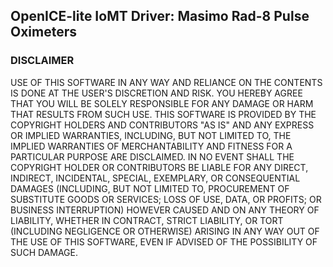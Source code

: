 ## OpenICE-lite IoMT Driver: Masimo Rad-8 Pulse Oximeters

### DISCLAIMER
USE OF THIS SOFTWARE IN ANY WAY AND RELIANCE ON THE CONTENTS IS DONE AT THE USER'S DISCRETION AND RISK. YOU HEREBY AGREE THAT YOU WILL BE SOLELY RESPONSIBLE FOR ANY DAMAGE OR HARM THAT RESULTS FROM SUCH USE. THIS SOFTWARE IS PROVIDED BY THE COPYRIGHT HOLDERS AND CONTRIBUTORS "AS IS" AND ANY EXPRESS OR IMPLIED WARRANTIES, INCLUDING, BUT NOT LIMITED TO, THE IMPLIED WARRANTIES OF MERCHANTABILITY AND FITNESS FOR A PARTICULAR PURPOSE ARE DISCLAIMED. IN NO EVENT SHALL THE COPYRIGHT HOLDER OR CONTRIBUTORS BE LIABLE FOR ANY DIRECT, INDIRECT, INCIDENTAL, SPECIAL, EXEMPLARY, OR CONSEQUENTIAL DAMAGES (INCLUDING, BUT NOT LIMITED TO, PROCUREMENT OF SUBSTITUTE GOODS OR SERVICES; LOSS OF USE, DATA, OR PROFITS; OR BUSINESS INTERRUPTION) HOWEVER CAUSED AND ON ANY THEORY OF LIABILITY, WHETHER IN CONTRACT, STRICT LIABILITY, OR TORT (INCLUDING NEGLIGENCE OR OTHERWISE) ARISING IN ANY WAY OUT OF THE USE OF THIS SOFTWARE, EVEN IF ADVISED OF THE POSSIBILITY OF SUCH DAMAGE.